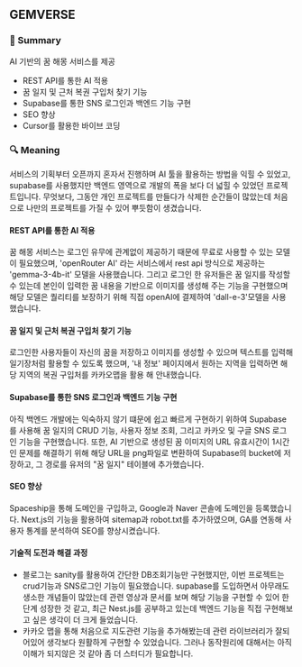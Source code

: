 ## GEMVERSE

### 📌 Summary

AI 기반의 꿈 해몽 서비스를 제공

- REST API를 통한 AI 적용
- 꿈 일지 및 근처 복권 구입처 찾기 기능
- Supabase를 통한 SNS 로그인과 백엔드 기능 구현
- SEO 향상
- Cursor를 활용한 바이브 코딩

### 🔍 Meaning

서비스의 기획부터 오픈까지 혼자서 진행하며 AI 툴을 활용하는 방법을 익힐 수 있었고, supabase를 사용했지만 백엔드 영역으로 개발의 폭을 보다 더 넓힐 수 있었던 프로젝트입니다.
무엇보다, 그동안 개인 프로젝트를 만들다가 삭제한 순간들이 많았는데 처음으로 나만의 프로젝트를 가질 수 있어 뿌듯함이 생겼습니다.

#### REST API를 통한 AI 적용

꿈 해몽 서비스는 로그인 유무에 관계없이 제공하기 때문에 무료로 사용할 수 있는 모델이 필요했으며, 'openRouter AI' 라는 서비스에서 rest api 방식으로 제공하는 'gemma-3-4b-it' 모델을 사용했습니다. 그리고 로그인 한 유저들은 꿈 일지를 작성할 수 있는데 본인이 입력한 꿈 내용을 기반으로 이미지를 생성해 주는 기능을 구현했으며 해당 모델은 퀄리티를 보장하기 위해 직접 openAI에 결제하여 'dall-e-3'모델을 사용했습니다.

#### 꿈 일지 및 근처 복권 구입처 찾기 기능

로그인한 사용자들이 자신의 꿈을 저장하고 이미지를 생성할 수 있으며 텍스트를 입력해 일기장처럼 활용할 수 있도록 했으며, '내 정보' 페이지에서 원하는 지역을 입력하면 해당 지역의 복권 구입처를 카카오맵을 활용 해 안내했습니다.

#### Supabase를 통한 SNS 로그인과 백엔드 기능 구현

아직 백엔드 개발에는 익숙하지 않기 떄문에 쉽고 빠르게 구현하기 위하여 Supabase를 사용해 꿈 일지의 CRUD 기능, 사용자 정보 조회, 그리고 카카오 및 구글 SNS 로그인 기능을 구현했습니다.
또한, AI 기반으로 생성된 꿈 이미지의 URL 유효시간이 1시간인 문제를 해결하기 위해 해당 URL을 png파일로 변환하여 Supabase의 bucket에 저장하고, 그 경로를 유저의 "꿈 일지" 테이블에 추가했습니다.

#### SEO 향상

Spaceship을 통해 도메인을 구입하고, Google과 Naver 콘솔에 도메인을 등록했습니다. Next.js의 기능을 활용하여 sitemap과 robot.txt를 추가하였으며, GA를 연동해 사용자 통계를 분석하여 SEO를 향상시켰습니다.

#### 기술적 도전과 해결 과정

- 블로그는 sanity를 활용하여 간단한 DB조회기능만 구현했지만, 이번 프로젝트는 crud기능과 SNS로그인 기능이 필요했습니다.
  supabase를 도입하면서 아무래도 생소한 개념들이 많았는데 관련 영상과 문서를 보며 해당 기능을 구현할 수 있어 한단계 성장한 것 같고, 최근 Nest.js를 공부하고 있는데 백엔드 기능을 직접 구현해보고 싶은 생각이 더 크게 들었습니다.
- 카카오 맵을 통해 처음으로 지도관련 기능을 추가해봤는데 관련 라이브러리가 잘되어있어 생각보다 원활하게 구현할 수 있었습니다. 그러나 동작원리에 대해서는 아직 이해가 되지않은 것 같아 좀 더 스터디가 필요합니다.
